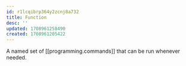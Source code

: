```yaml
---
id: r1lcqibrp364y2zcnj8a732
title: Function
desc: ''
updated: 1708961258490
created: 1708961205422
---
```


A named set of [[programming.commands]] that can be run whenever needed.